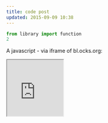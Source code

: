 ```yaml
---
title: code post
updated: 2015-09-09 10:38
---
```


```python
from library import function
2
```

A javascript - via iframe of bl.ocks.org:

<iframe src="http://bl.ocks.org/standarderror/raw/4cbf70c74747c829e4a6/"
width="150px" height="150px" scrolling="no"></iframe>

<!-- frameborder="0"  -->
